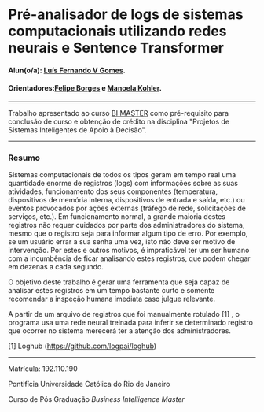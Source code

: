 <!-- antes de enviar a versão final, solicitamos que todos os comentários, colocados para orientação ao aluno, sejam removidos do arquivo -->

# Pré-analisador de logs de sistemas computacionais utilizando redes neurais e Sentence Transformer

#### Alun(o/a): [Luís Fernando V Gomes](https://github.com/lfvgomes).
#### Orientadores:[Felipe Borges](https://github.com/link_do_github)  e [Manoela Kohler](https://github.com/link_do_github).
<!-- #### Co-orientador(/a/es/as): [Felipe Borges] (https://github.com/link_do_github). <! -- caso não aplicável, remover esta linha -->

---

Trabalho apresentado ao curso [BI MASTER](https://ica.puc-rio.ai/bi-master) como pré-requisito para conclusão de curso e obtenção de crédito na disciplina "Projetos de Sistemas Inteligentes de Apoio à Decisão".


---

### Resumo

   Sistemas computacionais de todos os tipos geram em tempo real uma quantidade enorme de registros (logs) com informações sobre as suas atividades,
funcionamento dos seus componentes (temperatura, dispositivos de memória interna, dispositivos de entrada e saída, etc.) ou eventos provocados por 
ações externas (tráfego de rede, solicitações de serviços, etc.). Em funcionamento normal, a grande maioria destes registros não requer cuidados por 
parte dos administradores do sistema, mesmo que o registro seja para informar algum tipo de erro. Por exemplo, se um usuário errar a sua senha uma 
vez, isto não deve ser motivo de intervenção. Por estes e outros motivos, é impraticável ter um ser humano com a incumbência de ficar analisando estes 
registros, que podem chegar em dezenas a cada segundo.

   O objetivo deste trabalho é gerar uma ferramenta que seja capaz de analisar estes registros em um tempo bastante curto e somente recomendar a inspeção
humana imediata caso julgue relevante.

  A partir de um arquivo de registros que foi manualmente rotulado [1] , o programa usa uma rede neural treinada para inferir se determinado registro que
 ocorrer no sistema merecerá ter a atenção dos administradores.
 
 
 [1] Loghub (https://github.com/logpai/loghub)
 
 
---

Matrícula: 192.110.190

Pontifícia Universidade Católica do Rio de Janeiro

Curso de Pós Graduação *Business Intelligence Master*
